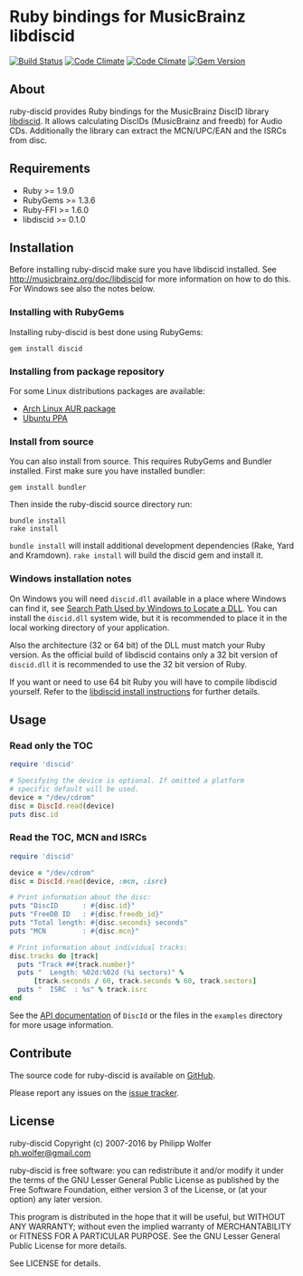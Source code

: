 # Ruby bindings for MusicBrainz libdiscid
[![Build Status](https://travis-ci.org/phw/ruby-discid.svg?branch=master)](https://travis-ci.org/phw/ruby-discid)
[![Code Climate](https://codeclimate.com/github/phw/ruby-discid.png)](https://codeclimate.com/github/phw/ruby-discid)
[![Code Climate](https://codeclimate.com/github/phw/ruby-discid/coverage.png)](https://codeclimate.com/github/phw/ruby-discid)
[![Gem Version](https://badge.fury.io/rb/discid.svg)](http://badge.fury.io/rb/discid)

## About
ruby-discid provides Ruby bindings for the MusicBrainz DiscID library [libdiscid](http://musicbrainz.org/doc/libdiscid).
It allows calculating DiscIDs (MusicBrainz and freedb) for Audio CDs. Additionally
the library can extract the MCN/UPC/EAN and the ISRCs from disc.

## Requirements
* Ruby >= 1.9.0
* RubyGems >= 1.3.6
* Ruby-FFI >= 1.6.0
* libdiscid >= 0.1.0

## Installation
Before installing ruby-discid make sure you have libdiscid installed. See
http://musicbrainz.org/doc/libdiscid for more information on how to do this.
For Windows see also the notes below.

### Installing with RubyGems
Installing ruby-discid is best done using RubyGems:

    gem install discid

### Installing from package repository
For some Linux distributions packages are available:

* [Arch Linux AUR package](https://aur.archlinux.org/packages/ruby-discid/)
* [Ubuntu PPA](https://launchpad.net/~musicbrainz-developers/+archive/ubuntu/stable)

### Install from source
You can also install from source. This requires RubyGems and Bundler installed.
First make sure you have installed bundler:

    gem install bundler

Then inside the ruby-discid source directory run:

    bundle install
    rake install

`bundle install` will install additional development dependencies (Rake, Yard
and Kramdown). `rake install` will build the discid gem and install it.

### Windows installation notes
On Windows you will need `discid.dll` available in a place where Windows can
find it, see [Search Path Used by Windows to Locate a DLL](https://msdn.microsoft.com/en-us/library/7d83bc18.aspx).
You can install the `discid.dll` system wide, but it is recommended to place
it in the local working directory of your application.

Also the architecture (32 or 64 bit) of the DLL must match your Ruby version.
As the official build of libdiscid contains only a 32 bit version of `discid.dll`
it is recommended to use the 32 bit version of Ruby.

If you want or need to use 64 bit Ruby you will have to compile libdiscid
yourself. Refer to the [libdiscid install instructions](https://github.com/metabrainz/libdiscid/blob/master/INSTALL)
for further details.

## Usage

### Read only the TOC

```Ruby
require 'discid'

# Specifying the device is optional. If omitted a platform
# specific default will be used.
device = "/dev/cdrom"
disc = DiscId.read(device)
puts disc.id
```

### Read the TOC, MCN and ISRCs

```Ruby
require 'discid'

device = "/dev/cdrom"
disc = DiscId.read(device, :mcn, :isrc)

# Print information about the disc:
puts "DiscID      : #{disc.id}"
puts "FreeDB ID   : #{disc.freedb_id}"
puts "Total length: #{disc.seconds} seconds"
puts "MCN         : #{disc.mcn}"

# Print information about individual tracks:
disc.tracks do |track|
  puts "Track ##{track.number}"
  puts "  Length: %02d:%02d (%i sectors)" %
      [track.seconds / 60, track.seconds % 60, track.sectors]
  puts "  ISRC  : %s" % track.isrc
end
```

See the [API documentation](http://www.rubydoc.info/github/phw/ruby-discid/master)
of `DiscId` or the files in the `examples` directory for more usage information.

## Contribute
The source code for ruby-discid is available on
[GitHub](https://github.com/phw/ruby-discid).

Please report any issues on the
[issue tracker](https://github.com/phw/ruby-discid/issues).

## License
ruby-discid Copyright (c) 2007-2016 by Philipp Wolfer <ph.wolfer@gmail.com>

ruby-discid is free software: you can redistribute it and/or modify
it under the terms of the GNU Lesser General Public License as published by
the Free Software Foundation, either version 3 of the License, or
(at your option) any later version.

This program is distributed in the hope that it will be useful,
but WITHOUT ANY WARRANTY; without even the implied warranty of
MERCHANTABILITY or FITNESS FOR A PARTICULAR PURPOSE.  See the
GNU Lesser General Public License for more details.

See LICENSE for details.
